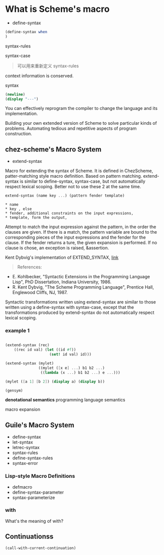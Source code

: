 # What is Scheme's macro

- define-syntax

```scheme
(define-syntax when
)

```

syntax-rules

syntax-case

> 可以用来重新定义 syntax-rules

context information is conserved.

syntax

```scheme
(newline)
(display "---")

```

You can effectively reprogram the compiler to change the language and its implementation.

Building your own extended version of Scheme to solve particular kinds of problems. Automating tedious and repetitive aspects of program construction.

## chez-scheme's Macro System

- extend-syntax

Macro for extending the syntax of Scheme. It is defined in ChezScheme, patter-matching style macro definition. Based on pattern matching. extend-syntax is similar to define-syntax, syntax-case, but not automatically respect lexical scoping. Better not to use these 2 at the same time.

```scheme
extend-syntax (name key ...) (pattern fender template)

```

    * name
    * key , else
    * fender, additional constraints on the input expressions,
    * template, form the output,

Attempt to match the input expression against the pattern, in the order the clauses are given. If there is a match, the pattern variable are bound to the corresponding pieces of the input expressions and the fender for the clause. If the fender returns a ture, the given expansion is performed. If no clause is chose, an exception is raised, &assertion.

Kent Dybvig's implementation of EXTEND_SYNTAX, [link](https://www.cs.cmu.edu/afs/cs/project/ai-repository/ai/lang/scheme/code/syntax/extend/0.html)

> References:

- E. Kohlbecker, "Syntactic Extensions in the Programming Language Lisp", PhD Dissertation, Indiana University, 1986.
- R. Kent Dybvig, "The Scheme Programming Language", Prentice Hall, Englewood Cliffs, NJ, 1987.

Syntactic transformations written using extend-syntax are similar to those written using a define-syntax with syntax-case, except that the transformations produced by extend-syntax do not automatically respect lexical scoping.

### example 1

```scheme

(extend-syntax (rec)
    ((rec id val) (let ((id #f))
                    (set! id val) id)))

(extend-syntax (mylet)
               ((mylet ([x e] ...) b1 b2 ...)
                ((lambda (x ...) b1 b2 ...) e ...)))

(mylet ([a 1] [b 2]) (display a) (display b))

(gensym)

```

**denotational semantics**
programming language semantics

macro expansion

## Guile's Macro System

- define-syntax
- let-syntax
- letrec-syntax
- syntax-rules
- define-syntax-rules
- syntax-error

### Lisp-style Macro Definitions

- defmacro
- define-syntax-parameter
- syntax-parameterize

### with

What's the meaning of with?

## Continuationss

```
(call-with-current-continuation)
```
